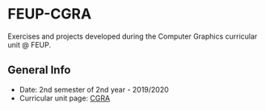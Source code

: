 # FEUP-CGRA

Exercises and projects developed during the Computer Graphics curricular unit @ FEUP.

## General Info

- Date: 2nd semester of 2nd year - 2019/2020
- Curricular unit page: [CGRA](https://sigarra.up.pt/feup/pt/ucurr_geral.ficha_uc_view?pv_ocorrencia_id=436438)
